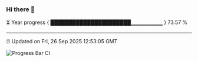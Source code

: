### Hi there 👋

⏳ Year progress { ██████████████████████▁▁▁▁▁▁▁▁ } 73.57 %

---

⏰ Updated on Fri, 26 Sep 2025 12:53:05 GMT

![Progress Bar CI](https://github.com/DhruviPatel157/GitHub-Actions-Demo/workflows/Progress%20Bar%20CI/badge.svg)
